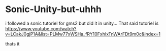 # Sonic-Unity-but-uhhh
i followed a sonic tutoriel for gms2 but did it in unity...
That said tutoriel is https://www.youtube.com/watch?v=LCakJ0gjP1A&list=PLMw77xWSHa_fRY10FxhIxTnWArFDt9m0c&index=1









thats it
